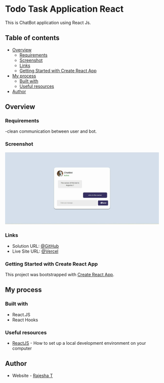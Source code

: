 # Todo Task Application React

This is ChatBot application using React Js.

## Table of contents

- [Overview](#overview)
  - [Requirements](#requirements)
  - [Screenshot](#screenshot)
  - [Links](#links)
  - [Getting Started with Create React App](#getting-started-with-create-react-app)
- [My process](#my-process)
  - [Built with](#built-with)
  - [Useful resources](#useful-resources)
- [Author](#author)

## Overview

### Requirements

-clean communication between user and bot.

### Screenshot

![screenshot](/src/screenshots/screenshot.jpeg)

### Links

- Solution URL: [@GitHub](https://github.com/RajeshxD/simple-chatbot-react-app)
- Live Site URL: [@Vercel](https://chatbot-rajesha.vercel.app/)
  <!-- [![Netlify Status](https://api.netlify.com/api/v1/badges/bf32737d-afbf-4360-a315-fec90aa06de0/deploy-status)](https://todo-rajesha.netlify.app/) -->

### Getting Started with Create React App

This project was bootstrapped with [Create React App](https://github.com/facebook/create-react-app).

## My process

### Built with

- React.JS
- React Hooks

### Useful resources

- [ReactJS](https://reactjs.org/tutorial/tutorial.html) - How to set up a local development environment on your computer
<!-- - [MDN](https://developer.mozilla.org/en-US/docs/Web/API/Window/localStorage) - Window.localStorage
- [Bootstrap](https://getbootstrap.com/docs/5.2/components/card/) - Bootstrap for Popups -->

## Author

- Website - [Rajesha T](https://rajesha.netlify.app/)
